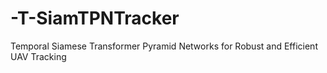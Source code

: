 # -T-SiamTPNTracker
Temporal Siamese Transformer Pyramid Networks for Robust and Efficient UAV Tracking
